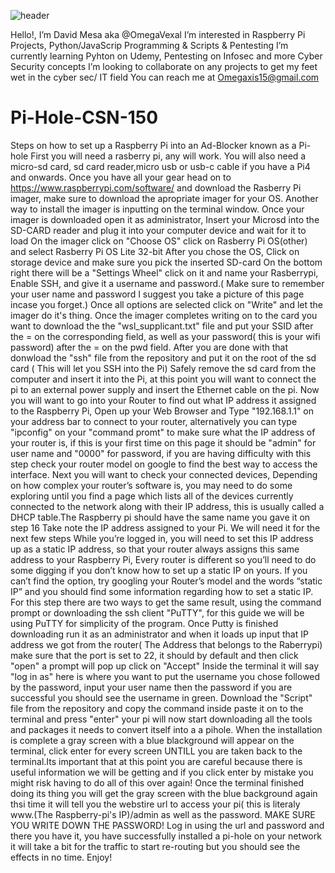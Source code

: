 

![header](https://user-images.githubusercontent.com/98614260/168535662-9fd5f4f2-565e-4ea6-b16b-3672a3fb72a5.jpg)


Hello!, I’m  David Mesa aka @OmegaVexal
I’m interested in Raspberry Pi Projects, Python/JavaScrip Programming & Scripts & Pentesting
I’m currently learning Pyhton on Udemy, Pentesting on Infosec and more Cyber Security concepts
I’m looking to collaborate on any projects to get my feet wet in the cyber sec/ IT field
You can reach me at Omegaxis15@gmail.com


# Pi-Hole-CSN-150
Steps on how to set up a Raspberry Pi into an Ad-Blocker known as a Pi-hole
First you will need a rasberry pi, any will work.
You will also need a micro-sd card, sd card reader,micro usb or usb-c cable if you have a Pi4 and onwards.
Once you have all your gear head on to <https://www.raspberrypi.com/software/> and download the Rasberry Pi imager, make sure to download the apropriate imager for your OS. Another way to install the imager is inputting <sudo apt install rpi-imager> on the terminal window.
Once your imager is downloaded open it as administrator, Insert your Microsd into the SD-CARD reader and plug it into your computer device and wait for it to load
On the imager click on "Choose OS" click on Rasberry Pi OS(other) and select Rasberry Pi OS Lite 32-bit
After you chose the OS, Click on storage device and make sure you pick the inserted SD-card
On the bottom right there will be a  "Settings Wheel" click on it and name your Rasberrypi, Enable SSH, and give it a username and password.( Make sure to remember your user name and password I suggest you take a picture of this page incase you forget.)
Once all options are selected click on "Write" and let the imager do it's thing.
Once the imager completes writing on to the card you want to download the the "wsl_supplicant.txt" file and put your SSID after the = on the corresponding field, as well as your password( this is your wifi password) after the = on the pwd field.
After you are done with that donwload the "ssh" file from the repository and put it on the root of the sd card ( This will let you SSH into the Pi)
Safely remove the sd card from the computer and insert it into the Pi, at this point you will want to connect the pi to an external power supply and insert the Ethernet cable on the pi.
Now you will want to go into your Router to find out what IP address it assigned to the Raspberry Pi, Open up your Web Browser and Type "192.168.1.1" on your address bar to connect to your router, alternatively you can type "ipconfig" on your "command promt" to make sure what the IP address of your router is, if this is your first time on this page it should be "admin" for user name and "0000" for password, if you are having difficulty with this step check your router model on google to find the best way to access the interface.
Next you will want to check your connected devices, Depending on how complex your router’s software is, you may need to do some exploring until you find a page which lists all of the devices currently connected to the network along with their IP address, this is usually called a DHCP table.The Raspberry pi should have the same name you gave it on step 16 Take note the IP address assigned to your Pi. We will need it for the next few steps
While you’re logged in, you will need to set this IP address up as a static IP address, so that your router always assigns this same address to your Raspberry Pi, Every router is different so you’ll need to do some digging if you don’t know how to set up a static IP on yours. If you can’t find the option, try googling your Router’s model and the words “static IP” and you should find some information regarding how to set a static IP.
For this step there are two ways to get the same result, using the command prompt or downloading the ssh client "PuTTY", for this guide we will be using PuTTY for simplicity of the program.
Once Putty is finished downloading run it as an administrator and when it loads up input that IP address we got from the router( The Address that belongs to the Raberrypi) make sure that the port is set to 22, it should by default and then click "open" a prompt will pop up click on "Accept"
Inside the terminal it will say "log in as" here is where you want to put the username you chose followed by the password, input your user name then the password if you are successful you should see the username in green.
Download the "Script" file from the repository and copy the command inside paste it on to the terminal and press "enter" your pi will now start downloading all the tools and packages it needs to convert itself into a a pihole.
When the installation is complete a gray screen with a blue blackground will appear on the terminal, click enter for every screen UNTILL you are taken back to the terminal.Its important that at this point you are careful because there is useful information we will be getting and if you click enter by mistake you might risk having to do all of this over again!
Once the terminal finished doing its thing you will get the gray screen with the blue background again thsi time it will tell you the webstire url to access your pi( this is literaly www.(The Raspberry-pi's IP)/admin as well as the password. MAKE SURE YOU WRITE DOWN THE PASSWORD!
Log in using the url and password and there you have it, you have successfully installed a pi-hole on your network it will take a bit for the traffic to start re-routing but you should see the effects in no time. Enjoy!
  
